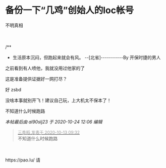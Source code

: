 # 备份一下“几鸡”创始人的loc帐号


不明真相<br />
<br />
<br />
<br />
/**<br />
 * 生活原本沉闷，但跑起来就会有风。 --[北省]-----------By 开保时捷的男人

之前看到有人喷他，我就没用过他家的了

这是准备提供证据好一网打尽？<img id="aimg_bSKTL" onclick="zoom(this, this.src, 0, 0, 0)" class="zoom" src="https://cdn.jsdelivr.net/gh/hishis/forum-master/public/images/patch.gif" onmouseover="img_onmouseoverfunc(this)" onload="thumbImg(this)" border="0" alt="" />

好 zsbd

没啥本事就别开飞！建议自己玩，上大机太不保本了！

不知道什么时候跑路<img id="aimg_q0591" onclick="zoom(this, this.src, 0, 0, 0)" class="zoom" src="https://cdn.jsdelivr.net/gh/hishis/forum-master/public/images/patch.gif" onmouseover="img_onmouseoverfunc(this)" onload="thumbImg(this)" border="0" alt="" />

<i class="pstatus"> 本帖最后由 al90slj23 于 2020-10-24 12:06 编辑 </i><br />
<div class="quote"><blockquote><font size="2"><a href="https://www.hostloc.com/forum.php?mod=redirect&amp;goto=findpost&amp;pid=9292367&amp;ptid=753521" target="_blank"><font color="#999999">三季稻 发表于 2020-10-13 09:32</font></a></font><br />
不知道什么时候跑路</blockquote></div><br />
<br />
https://pao.lu/ 请
